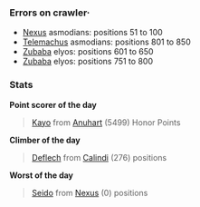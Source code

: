 ### Errors on crawler·
- [Nexus](/#/ranking/Nexus) asmodians: positions 51 to 100
- [Telemachus](/#/ranking/Telemachus) asmodians: positions 801 to 850
- [Zubaba](/#/ranking/Zubaba) elyos: positions 601 to 650
- [Zubaba](/#/ranking/Zubaba) elyos: positions 751 to 800


### Stats

**Point scorer of the day**
>[Kayo](/#/character/Anuhart/1163011) from [Anuhart](/#/ranking/Anuhart)  (5499) Honor Points


**Climber of the day**
>[Deflech](/#/character/Calindi/82251) from [Calindi](/#/ranking/Calindi)  (276) positions


**Worst of the day**
>[Seido](/#/character/Nexus/55568) from [Nexus](/#/ranking/Nexus)  (0) positions


